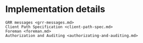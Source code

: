 # Implementation details

```{toctree}
GRR messages <grr-messages.md>
Client Path Specification <client-path-spec.md>
Foreman <foreman.md>
Authorization and Auditing <authorizating-and-auditing.md>
```
